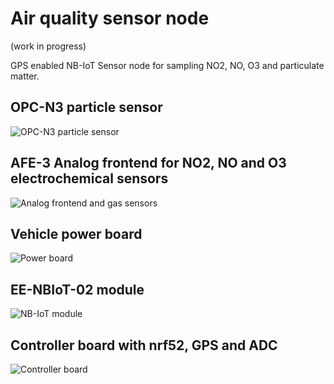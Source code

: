 # Air quality sensor node

(work in progress)

GPS enabled NB-IoT Sensor node for sampling NO2, NO, O3 and particulate matter.

## OPC-N3 particle sensor
![OPC-N3 particle sensor](https://github.com/ExploratoryEngineering/air-quality-sensor-node/raw/master/images/OPC-N3.jpg)

## AFE-3 Analog frontend for NO2, NO and O3 electrochemical sensors
![Analog frontend and gas sensors](https://github.com/ExploratoryEngineering/air-quality-sensor-node/raw/master/images/AFE.jpg)

## Vehicle power board
![Power board](https://github.com/ExploratoryEngineering/air-quality-sensor-node/raw/master/images/power.jpg)

## EE-NBIoT-02 module
![NB-IoT module](https://github.com/ExploratoryEngineering/air-quality-sensor-node/raw/master/images/EE-NBIoT-02.jpg)

## Controller board with nrf52, GPS and ADC
![Controller board](https://github.com/ExploratoryEngineering/air-quality-sensor-node/raw/master/images/controller.jpg)





